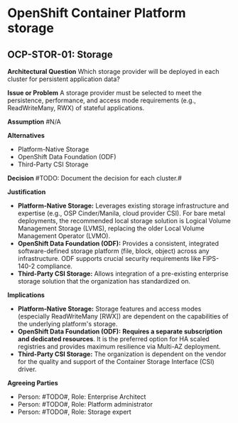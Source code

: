 # OpenShift Container Platform storage

## OCP-STOR-01: Storage

**Architectural Question**
Which storage provider will be deployed in each cluster for persistent application data?

**Issue or Problem**
A storage provider must be selected to meet the persistence, performance, and access mode requirements (e.g., ReadWriteMany, RWX) of stateful applications.

**Assumption**
#N/A

**Alternatives**

- Platform-Native Storage
- OpenShift Data Foundation (ODF)
- Third-Party CSI Storage

**Decision**
#TODO: Document the decision for each cluster.#

**Justification**

- **Platform-Native Storage:** Leverages existing storage infrastructure and expertise (e.g., OSP Cinder/Manila, cloud provider CSI). For bare metal deployments, the recommended local storage solution is Logical Volume Management Storage (LVMS), replacing the older Local Volume Management Operator (LVMO).
- **OpenShift Data Foundation (ODF):** Provides a consistent, integrated software-defined storage platform (file, block, object) across any infrastructure. ODF supports crucial security requirements like FIPS-140-2 compliance.
- **Third-Party CSI Storage:** Allows integration of a pre-existing enterprise storage solution that the organization has standardized on.

**Implications**

- **Platform-Native Storage:** Storage features and access modes (especially ReadWriteMany [RWX]) are dependent on the capabilities of the underlying platform's storage.
- **OpenShift Data Foundation (ODF):** **Requires a separate subscription and dedicated resources**. It is the preferred option for HA scaled registries and provides maximum resilience via Multi-AZ deployment.
- **Third-Party CSI Storage:** The organization is dependent on the vendor for the quality and support of the Container Storage Interface (CSI) driver.

**Agreeing Parties**

- Person: #TODO#, Role: Enterprise Architect
- Person: #TODO#, Role: Platform administrator
- Person: #TODO#, Role: Storage expert
